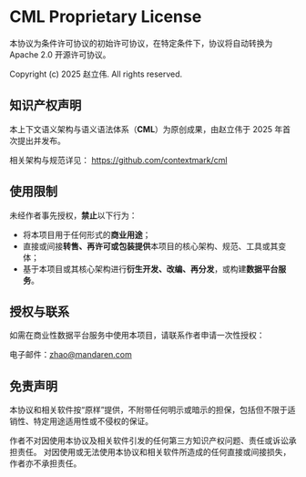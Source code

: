 # CML Proprietary License

本协议为条件许可协议的初始许可协议，在特定条件下，协议将自动转换为 Apache 2.0 开源许可协议。

Copyright (c) 2025 赵立伟. All rights reserved.

## 知识产权声明

本上下文语义架构与语义语法体系（**CML**）为原创成果，由赵立伟于 2025 年首次提出并发布。

相关架构与规范详见：
 https://github.com/contextmark/cml

## 使用限制

未经作者事先授权，**禁止**以下行为：

- 将本项目用于任何形式的**商业用途**；
- 直接或间接**转售、再许可或包装提供**本项目的核心架构、规范、工具或其变体；
- 基于本项目或其核心架构进行**衍生开发、改编、再分发**，或构建**数据平台服务**。

## 授权与联系

如需在商业性数据平台服务中使用本项目，请联系作者申请一次性授权：

电子邮件：[zhao@mandaren.com](mailto:zhao@mandaren.com)

## 免责声明

本协议和相关软件按“原样”提供，不附带任何明示或暗示的担保，包括但不限于适销性、特定用途适用性或不侵权的保证。

作者不对因使用本协议及相关软件引发的任何第三方知识产权问题、责任或诉讼承担责任。
 对因使用或无法使用本协议和相关软件所造成的任何直接或间接损失，作者亦不承担责任。



